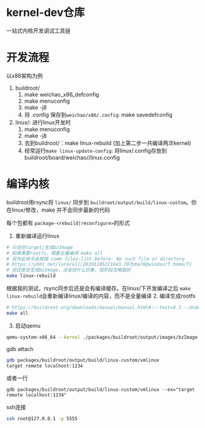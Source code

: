 # kernel-dev仓库

一站式内核开发调试工具链

# 开发流程

以x86架构为例

1. buildroot/
   1. make weichao_x86_defconfig
   2. make menuconfig
   3. make -j8
   4. 将 .config 保存到`weichao/x86/.config`: make savedefconfig
2. linux/: 进行linux开发时
   1. make menuconfig
   2. make -j8
   3. 去到buildroot/：make linux-rebuild (加上第二步一共编译两次kernel)
   4. 经常运行`make linux-update-config`: 将linux/.config存放到buildroot/board/weichao/<arch>/linux.config

# 编译内核

buildroot用rsync将 `linux/` 同步到 `buildroot/output/build/linux-custom`。你在linux/修改，make 并不会同步最新的代码

每个包都有 `package-<rebuild|reconfigure>`的形式

1. 重新编译运行linux

```bash
# 只会在target/生成bzImage
# 如果需要rootfs，需要全量编译 make all
# 另外此命令会报错 comm files-list.before: No such file or directory
# https://yhbt.net/lore/all/20201105221643.707bba76@windsurf.home/T/
# 但还是会生成bzImage，没发现什么印象，现阶段忽略就好
make linux-rebuild
```

根据我的测试，rsync同步后还是会有编译缓存。在linux/下开发编译之后 `make linux-rebuild`会重新编译linux/编译的内容，而不是全量编译
2. 编译生成rootfs

```bash
# https://buildroot.org/downloads/manual/manual.html#:~:text=8.3.-,Understanding%20how%20to%20rebuild%20packages,-One%20of%20the\
make all
```

3. 启动qemu

```bash
qemu-system-x86_64 --kernel ./packages/buildroot/output/images/bzImage -initrd ./packages/buildroot/output/images/rootfs.cpio -device e1000,netdev=eth0 -netdev user,id=eth0,hostfwd=tcp::5555-:22,net=192.168.76.0/24,dhcpstart=192.168.76.9  -append "nokaslr console=ttyS0" -S -nographic -gdb tcp::1234 -virtfs local,path=/,security_model=none,mount_tag=guestroot

```

gdb attach

```bash
gdb packages/buildroot/output/build/linux-custom/vmlinux
target remote localhost:1234
```

或者一行

```
gdb packages/buildroot/output/build/linux-custom/vmlinux --ex="target remote localhost:1234"
```

ssh连接

```bash
ssh root@127.0.0.1 -p 5555 
```
